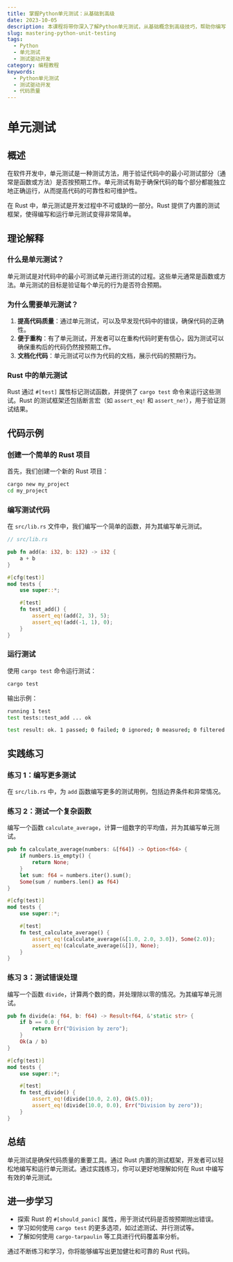 ```yaml
---
title: 掌握Python单元测试：从基础到高级
date: 2023-10-05
description: 本课程将带你深入了解Python单元测试，从基础概念到高级技巧，帮助你编写高效、可靠的测试代码。
slug: mastering-python-unit-testing
tags:
  - Python
  - 单元测试
  - 测试驱动开发
category: 编程教程
keywords:
  - Python单元测试
  - 测试驱动开发
  - 代码质量
---
```


# 单元测试

## 概述

在软件开发中，单元测试是一种测试方法，用于验证代码中的最小可测试部分（通常是函数或方法）是否按预期工作。单元测试有助于确保代码的每个部分都能独立地正确运行，从而提高代码的可靠性和可维护性。

在 Rust 中，单元测试是开发过程中不可或缺的一部分。Rust 提供了内置的测试框架，使得编写和运行单元测试变得非常简单。

## 理论解释

### 什么是单元测试？

单元测试是对代码中的最小可测试单元进行测试的过程。这些单元通常是函数或方法。单元测试的目标是验证每个单元的行为是否符合预期。

### 为什么需要单元测试？

1. **提高代码质量**：通过单元测试，可以及早发现代码中的错误，确保代码的正确性。
2. **便于重构**：有了单元测试，开发者可以在重构代码时更有信心，因为测试可以确保重构后的代码仍然按预期工作。
3. **文档化代码**：单元测试可以作为代码的文档，展示代码的预期行为。

### Rust 中的单元测试

Rust 通过 `#[test]` 属性标记测试函数，并提供了 `cargo test` 命令来运行这些测试。Rust 的测试框架还包括断言宏（如 `assert_eq!` 和 `assert_ne!`），用于验证测试结果。

## 代码示例

### 创建一个简单的 Rust 项目

首先，我们创建一个新的 Rust 项目：

```bash
cargo new my_project
cd my_project
```

### 编写测试代码

在 `src/lib.rs` 文件中，我们编写一个简单的函数，并为其编写单元测试。

```rust
// src/lib.rs

pub fn add(a: i32, b: i32) -> i32 {
    a + b
}

#[cfg(test)]
mod tests {
    use super::*;

    #[test]
    fn test_add() {
        assert_eq!(add(2, 3), 5);
        assert_eq!(add(-1, 1), 0);
    }
}
```

### 运行测试

使用 `cargo test` 命令运行测试：

```bash
cargo test
```

输出示例：

```bash
running 1 test
test tests::test_add ... ok

test result: ok. 1 passed; 0 failed; 0 ignored; 0 measured; 0 filtered out; finished in 0.00s
```

## 实践练习

### 练习 1：编写更多测试

在 `src/lib.rs` 中，为 `add` 函数编写更多的测试用例，包括边界条件和异常情况。

### 练习 2：测试一个复杂函数

编写一个函数 `calculate_average`，计算一组数字的平均值，并为其编写单元测试。

```rust
pub fn calculate_average(numbers: &[f64]) -> Option<f64> {
    if numbers.is_empty() {
        return None;
    }
    let sum: f64 = numbers.iter().sum();
    Some(sum / numbers.len() as f64)
}

#[cfg(test)]
mod tests {
    use super::*;

    #[test]
    fn test_calculate_average() {
        assert_eq!(calculate_average(&[1.0, 2.0, 3.0]), Some(2.0));
        assert_eq!(calculate_average(&[]), None);
    }
}
```

### 练习 3：测试错误处理

编写一个函数 `divide`，计算两个数的商，并处理除以零的情况。为其编写单元测试。

```rust
pub fn divide(a: f64, b: f64) -> Result<f64, &'static str> {
    if b == 0.0 {
        return Err("Division by zero");
    }
    Ok(a / b)
}

#[cfg(test)]
mod tests {
    use super::*;

    #[test]
    fn test_divide() {
        assert_eq!(divide(10.0, 2.0), Ok(5.0));
        assert_eq!(divide(10.0, 0.0), Err("Division by zero"));
    }
}
```

## 总结

单元测试是确保代码质量的重要工具。通过 Rust 内置的测试框架，开发者可以轻松地编写和运行单元测试。通过实践练习，你可以更好地理解如何在 Rust 中编写有效的单元测试。

## 进一步学习

- 探索 Rust 的 `#[should_panic]` 属性，用于测试代码是否按预期抛出错误。
- 学习如何使用 `cargo test` 的更多选项，如过滤测试、并行测试等。
- 了解如何使用 `cargo-tarpaulin` 等工具进行代码覆盖率分析。

通过不断练习和学习，你将能够编写出更加健壮和可靠的 Rust 代码。